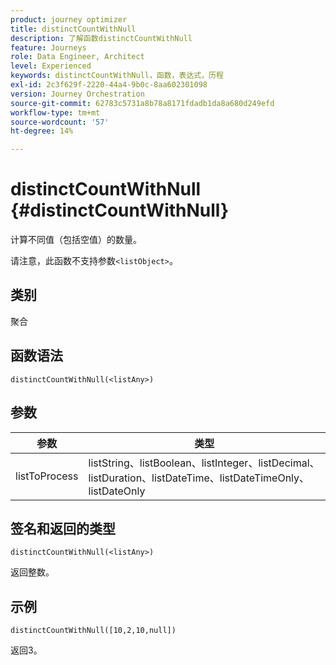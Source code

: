 ```yaml
---
product: journey optimizer
title: distinctCountWithNull
description: 了解函数distinctCountWithNull
feature: Journeys
role: Data Engineer, Architect
level: Experienced
keywords: distinctCountWithNull，函数，表达式，历程
exl-id: 2c3f629f-2220-44a4-9b0c-8aa602301098
version: Journey Orchestration
source-git-commit: 62783c5731a8b78a8171fdadb1da8a680d249efd
workflow-type: tm+mt
source-wordcount: '57'
ht-degree: 14%

---
```


# distinctCountWithNull {#distinctCountWithNull}

计算不同值（包括空值）的数量。

请注意，此函数不支持参数`<listObject>`。

## 类别

聚合

## 函数语法

`distinctCountWithNull(<listAny>)`

## 参数

| 参数 | 类型 |
|-----------|------------------|
| listToProcess | listString、listBoolean、listInteger、listDecimal、listDuration、listDateTime、listDateTimeOnly、listDateOnly |

## 签名和返回的类型

`distinctCountWithNull(<listAny>)`

返回整数。

## 示例

`distinctCountWithNull([10,2,10,null])`

返回3。
